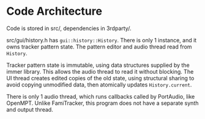 # Code Architecture

Code is stored in src/, dependencies in 3rdparty/.

src/gui/history.h has `gui::history::History`. There is only 1 instance, and it owns tracker pattern state. The pattern editor and audio thread read from `History`.

Tracker pattern state is immutable, using data structures supplied by the immer library. This allows the audio thread to read it without blocking. The UI thread creates edited copies of the old state, using structural sharing to avoid copying unmodified data, then atomically updates `History.current`.

There is only 1 audio thread, which runs callbacks called by PortAudio, like OpenMPT. Unlike FamiTracker, this program does not have a separate synth and output thread.

